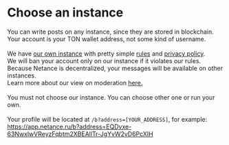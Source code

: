 # Choose an instance

You can write posts on any instance, since they are stored in blockchain.<br>
Your account is your TON wallet address, not some kind of username.<br>
<br>
We have [our own instance](https://app.netance.ru) with pretty simple [rules](https://netance.github.io/docs/rules) and [privacy policy](https://netance.github.io/docs/privacy).<br>
We will ban your account only on our instance if it violates our rules.<br>
Because Netance is decentralized, your messages will be available on other instances.<br>
Learn more about our view on moderation [here.](https://netance.github.io/docs/aboutmoderation)<br><br>
You must not choose our instance. You can choose other one or run your own.<br><br>
Your profile will be located at ```/b?address=[YOUR_ADDRESS]```, for example:<br>
https://app.netance.ru/b?address=EQDvxe-63NwxlwVReyzFqbtm2XBEAllTr-JgYvW2vD6PcXIH
